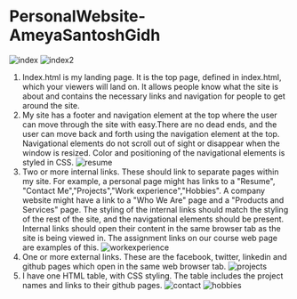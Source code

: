 # PersonalWebsite-AmeyaSantoshGidh
![index](https://user-images.githubusercontent.com/98058342/171768156-ae5b89df-b81d-47c1-a1a3-9afe3c365833.PNG)
![index2](https://user-images.githubusercontent.com/98058342/171768157-90431fd4-4206-4966-9a90-fedd62a89579.PNG)
1) Index.html is my landing page. It is the top page, defined in index.html, which your viewers will land on. It allows people know what the site is about and contains the necessary links and navigation for people to get around the site.
2) My site has a footer and navigation element at the top where the user can move through the site with easy.There are no dead ends, and the user can move back and forth using the navigation element at the top. Navigational elements do not scroll out of sight or disappear when the window is resized. Color and positioning of the navigational elements is styled in CSS.
![resume](https://user-images.githubusercontent.com/98058342/171768160-cac30d29-fc65-4301-a4fc-3693d7b710f0.PNG)
3) Two or more internal links. These should link to separate pages within my site. For example, a personal page might has links to a "Resume", "Contact Me","Projects","Work experience","Hobbies". A company website might have a link to a "Who We Are" page and a "Products and Services" page. The styling of the internal links should match the styling of the rest of the site, and the navigational elements should be present. Internal links should open their content in the same browser tab as the site is being viewed in. The assignment links on our course web page are examples of this.
![workexperience](https://user-images.githubusercontent.com/98058342/171768161-48853eab-d71c-4166-80cd-80628b972b2c.PNG)
4) One or more external links. These are the facebook, twitter, linkedin and github pages which open in the same web browser tab. 
![projects](https://user-images.githubusercontent.com/98058342/171768159-fb771ecc-a599-4d57-bb85-f6609a9f2cc3.PNG)
5) I have one HTML table, with CSS styling. The table includes the project names and links to their github pages.
![contact](https://user-images.githubusercontent.com/98058342/171768162-2e157b48-99fe-46c2-a64a-296f5096b555.PNG)
![hobbies](https://user-images.githubusercontent.com/98058342/171768154-03efc0be-0378-40f3-862d-0b78a543e7d4.PNG)
